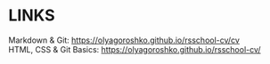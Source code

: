 # LINKS

Markdown & Git: https://olyagoroshko.github.io/rsschool-cv/cv  
HTML, CSS & Git Basics: https://olyagoroshko.github.io/rsschool-cv/  
